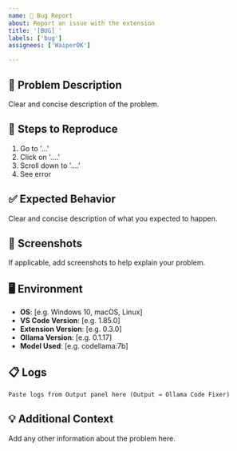 ```yaml
---
name: 🐛 Bug Report
about: Report an issue with the extension
title: '[BUG] '
labels: ['bug']
assignees: ['WaiperOK']

---
```


## 🐛 Problem Description
Clear and concise description of the problem.

## 🔄 Steps to Reproduce
1. Go to '...'
2. Click on '....'
3. Scroll down to '....'
4. See error

## ✅ Expected Behavior
Clear and concise description of what you expected to happen.

## 📸 Screenshots
If applicable, add screenshots to help explain your problem.

## 🖥️ Environment
- **OS**: [e.g. Windows 10, macOS, Linux]
- **VS Code Version**: [e.g. 1.85.0]
- **Extension Version**: [e.g. 0.3.0]
- **Ollama Version**: [e.g. 0.1.17]
- **Model Used**: [e.g. codellama:7b]

## 📋 Logs
```
Paste logs from Output panel here (Output → Ollama Code Fixer)
```

## 💡 Additional Context
Add any other information about the problem here. 